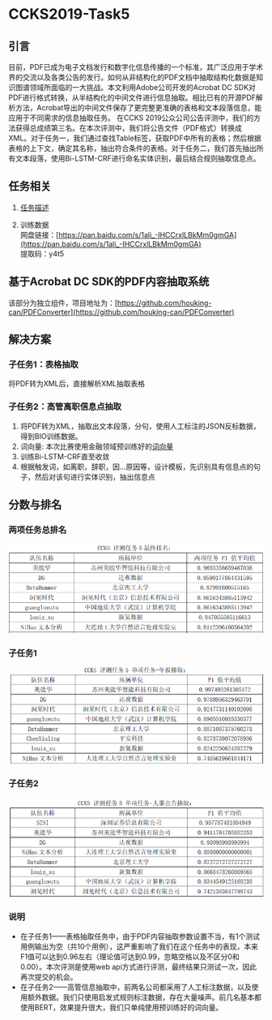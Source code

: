 # CCKS2019-Task5

## 引言  
 目前，PDF已成为电子文档发行和数字化信息传播的一个标准，其广泛应用于学术界的交流以及各类公告的发行。如何从非结构化的PDF文档中抽取结构化数据是知识图谱领域所面临的一大挑战。本文利用Adobe公司开发的Acrobat DC SDK对PDF进行格式转换，从半结构化的中间文件进行信息抽取。相比已有的开源PDF解析方法，Acrobat导出的中间文件保存了更完整更准确的表格和文本段落信息，能应用于不同需求的信息抽取任务。  在CCKS 2019公众公司公告评测中，我们的方法获得总成绩第三名。在本次评测中，我们将公告文件（PDF格式）转换成XML。对于任务一，我们通过查找Table标签，获取PDF中所有的表格；然后根据表格的上下文，确定其名称，抽出符合条件的表格。对于任务二，我们首先抽出所有文本段落，使用Bi-LSTM-CRF进行命名实体识别，最后结合规则抽取信息点。

## 任务相关  

1. [任务描述](https://biendata.com/competition/ccks_2019_5/ )

2. 训练数据  
	网盘链接：[https://pan.baidu.com/s/1ali_-IHCCrxlLBkMm0gmGA](https://pan.baidu.com/s/1ali_-IHCCrxlLBkMm0gmGA)  
	提取码：y4t5

## 基于Acrobat DC SDK的PDF内容抽取系统
该部分为独立组件，项目地址为：[https://github.com/houking-can/PDFConverter](https://github.com/houking-can/PDFConverter)

## 解决方案
### 子任务1：表格抽取
将PDF转为XML后，直接解析XML抽取表格
### 子任务2：高管离职信息点抽取
1. 将PDF转为XML，抽取出文本段落，分句，使用人工标注的JSON反标数据，得到BIO训练数据。
2. 词向量: 本次比赛使用金融领域预训练好的[词向量](https://github.com/Embedding/Chinese-Word-Vectors)
3. 训练Bi-LSTM-CRF直至收敛
4. 根据触发词，如离职，辞职，因...原因等，设计模板，先识别具有信息点的句子，然后对该句进行实体识别，抽出信息点

## 分数与排名
### 两项任务总排名
![](rank/final.png)
### 子任务1
![](rank/subtask1.png)
### 子任务2
![](rank/subtask2.png)

### 说明
- 在子任务1——表格抽取任务中，由于PDF内容抽取参数设置不当，有1个测试用例输出为空（共10个用例），这严重影响了我们在这个任务中的表现，本来F1值可以达到0.96左右（理论值可达到0.99，忽略空格以及不区分0和0.00）。本次评测是使用web api方式进行评测，最终结果只测试一次，因此再次提交的机会。
- 在子任务2——高管信息抽取中，前两名公司都采用了人工标注数据，以及使用额外数据。我们只使用启发式规则标注数据，存在大量噪声。前几名基本都使用BERT，效果提升很大，我们只单纯使用预训练好的词向量。